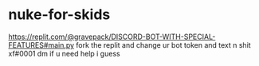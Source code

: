 # nuke-for-skids
https://replit.com/@gravepack/DISCORD-BOT-WITH-SPECIAL-FEATURES#main.py
fork the replit and change ur bot token and text n shit
xf#0001 dm if u need help i guess
